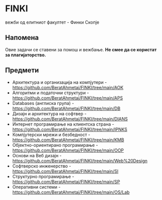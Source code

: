 # FINKI
вежби од елитниот факултет - Финки Скопје

## Напомена
Овие задачи се ставени за помош и вежбање. <b>Не смее да се користат за плагијаторство.</b>

## Предмети
- Архитектура и организација на компјутери  - https://github.com/BeratAhmetaj/FINKI/tree/main/AOK
- Алгоритми и податочни структури - https://github.com/BeratAhmetaj/FINKI/tree/main/APS
- Databases (англиска група) - https://github.com/BeratAhmetaj/FINKI/tree/main/DB
- Дизајн и архитектура на софтвер - https://github.com/BeratAhmetaj/FINKI/tree/main/DIANS
- Интернет програмирање на клиентска страна - https://github.com/BeratAhmetaj/FINKI/tree/main/IPNKS
- Компјутерски мрежи и безбедност - https://github.com/BeratAhmetaj/FINKI/tree/main/KMB
- Објектно-ориентирано програмирање - https://github.com/BeratAhmetaj/FINKI/tree/main/OOP
- Основи на Веб дизајн - https://github.com/BeratAhmetaj/FINKI/tree/main/Web%20Design
- Софтверско инженерство - https://github.com/BeratAhmetaj/FINKI/tree/main/SI
- Структурно програмирање - https://github.com/BeratAhmetaj/FINKI/tree/main/SP
- Оперативни системи - https://github.com/BeratAhmetaj/FINKI/tree/main/OS/Lab
